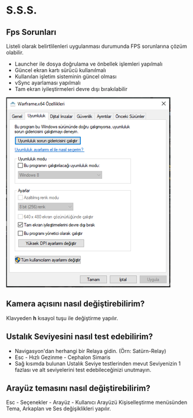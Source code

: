 # S.S.S.

## Fps Sorunları

Listeli olarak belirtlilenleri uygulanması durumunda FPS sorunlarına çözüm olabilir.

* Launcher ile dosya doğrulama ve önbellek işlemleri yapılmalı
* Güncel ekran kartı sürücü kullanılmalı
* Kullanılan işletim sisteminin güncel olması
* vSync ayarlaması yapılmalı
* Tam ekran iyileştirmeleri devre dışı bırakılabilir

![](../.gitbook/assets/ekran-alintisi.PNG)

## Kamera açısını nasıl değiştirebilirim?

Klavyeden **h** kısayol tuşu ile değiştirme yapılır.

## Ustalık Seviyesini nasıl test edebilirim?

* Navigasyon'dan herhangi bir Relaya gidin. \(Örn: Satürn-Relay\)
* Esc - Hızlı Gezinme - Cephalon Simaris
* Sağ kısımda bulunan Ustalık Seviye testlerinden mevut Seviyenizin 1 fazlası ve alt seviyelerini test edebileceğinizi unutmayın.

## Arayüz temasını nasıl değiştirebilirim?

Esc - Seçenekler - Arayüz - Kullanıcı Arayüzü Kişiselleştirme menüsünden Tema, Arkaplan ve Ses değişiklikleri yapılır.

